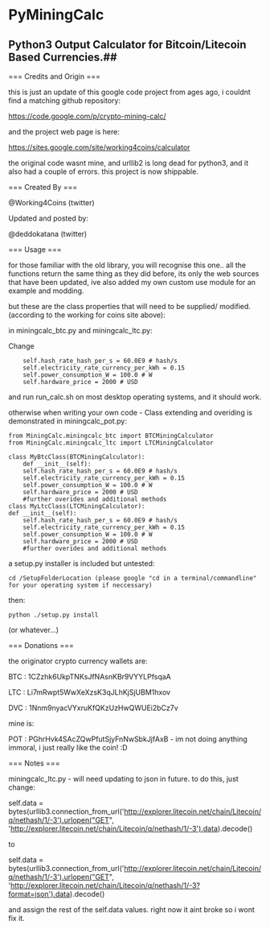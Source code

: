 # PyMiningCalc #

## Python3 Output Calculator for Bitcoin/Litecoin Based Currencies.##


=== Credits and Origin ===

this is just an update of this google code project from ages ago, i couldnt find a matching github repository:

https://code.google.com/p/crypto-mining-calc/

and the project web page is here:

https://sites.google.com/site/working4coins/calculator

the original code wasnt mine, and urllib2 is long dead for python3, and it also had a couple of errors. this project is now shippable.

=== Created By === 

@Working4Coins (twitter)

Updated and posted by:

@deddokatana (twitter)

=== Usage ===

for those familiar with the old library, you will recognise this one.. all the functions return the same thing as they did before, its only the web sources that have been updated, ive also added my own custom use module for an example and modding.

but these are the class properties that will need to be supplied/ modified. (according to the working for coins site above):

in miningcalc_btc.py and miningcalc_ltc.py:

Change

        self.hash_rate_hash_per_s = 60.0E9 # hash/s
        self.electricity_rate_currency_per_kWh = 0.15
        self.power_consumption_W = 100.0 # W
        self.hardware_price = 2000 # USD


and run run_calc.sh on most desktop operating systems, and it should work.

otherwise when writing your own code - Class extending and overiding is demonstrated in miningcalc_pot.py:

    from MiningCalc.miningcalc_btc import BTCMiningCalculator
	from MiningCalc.miningcalc_ltc import LTCMiningCalculator
	
	class MyBtcClass(BTCMiningCalculator):
		def __init__(self):
		self.hash_rate_hash_per_s = 60.0E9 # hash/s
        self.electricity_rate_currency_per_kWh = 0.15
        self.power_consumption_W = 100.0 # W
        self.hardware_price = 2000 # USD
		#further overides and additional methods
	class MyLtcClass(LTCMiningCalculator):
	def __init__(self):
		self.hash_rate_hash_per_s = 60.0E9 # hash/s
        self.electricity_rate_currency_per_kWh = 0.15
        self.power_consumption_W = 100.0 # W
        self.hardware_price = 2000 # USD
		#further overides and additional methods

a setup.py installer is included but untested:

	cd /SetupFolderLocation (please google "cd in a terminal/commandline" for your operating system if neccessary)

then:

	python ./setup.py install 

(or whatever...)


=== Donations ===

the originator crypto currency wallets are:

BTC : 1CZzhk6UkpTNKsJfNAsnKBr9VYYLPfsqaA

LTC : Li7mRwpt5WwXeXzsK3qJLhKjSjUBM1hxov

DVC : 1Nnm9nyacVYxruKfQKzUzHwQWUEi2bCz7v


mine is:
 
POT : PGhrHvk4SAcZQwPfutSjyFnNwSbkJjfAxB - im not doing anything immoral, i just really like the coin! :D

=== Notes ===

miningcalc_ltc.py - will need updating  to json in future. to do this, just change:

self.data = bytes(urllib3.connection_from_url('http://explorer.litecoin.net/chain/Litecoin/q/nethash/1/-3').urlopen("GET", 'http://explorer.litecoin.net/chain/Litecoin/q/nethash/1/-3').data).decode()

to

self.data = bytes(urllib3.connection_from_url('http://explorer.litecoin.net/chain/Litecoin/q/nethash/1/-3').urlopen("GET", 'http://explorer.litecoin.net/chain/Litecoin/q/nethash/1/-3?format=json').data).decode()

and assign the rest of the self.data values. right now it aint broke so i wont fix it.
